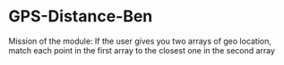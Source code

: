 # GPS-Distance-Ben
Mission of the module:  If the user gives you two arrays of geo location, match each point in the first array to the closest one in the second array
